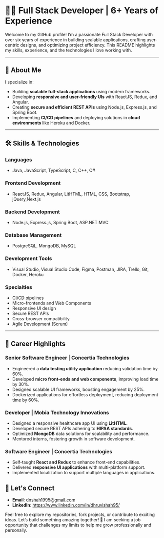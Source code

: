 # 👨‍💻 Full Stack Developer | 6+ Years of Experience

Welcome to my GitHub profile! I’m a passionate Full Stack Developer with over six years of experience in building scalable applications, crafting user-centric designs, and optimizing project efficiency. This README highlights my skills, experience, and the technologies I love working with.

---

## 🚀 About Me

I specialize in:
- Building **scalable full-stack applications** using modern frameworks.
- Developing **responsive and user-friendly UIs** with ReactJS, Redux, and Angular.
- Creating **secure and efficient REST APIs** using Node.js, Express.js, and Spring Boot.
- Implementing **CI/CD pipelines** and deploying solutions in **cloud environments** like Heroku and Docker.

---

## 🛠️ Skills & Technologies

### **Languages**
- Java, JavaScript, TypeScript, C, C++, C#

### **Frontend Development**
- ReactJS, Redux, Angular, LitHTML, HTML, CSS, Bootstrap, jQuery,Next.js

### **Backend Development**
- Node.js, Express.js, Spring Boot, ASP.NET MVC

### **Database Management**
- PostgreSQL, MongoDB, MySQL

### **Development Tools**
- Visual Studio, Visual Studio Code, Figma, Postman, JIRA, Trello, Git, Docker, Heroku

### **Specialties**
- CI/CD pipelines
- Micro-frontends and Web Components
- Responsive UI design
- Secure REST APIs
- Cross-browser compatibility
- Agile Development (Scrum)

---

## 🌟 Career Highlights

### Senior Software Engineer | **Concertia Technologies**
- Engineered a **data testing utility application** reducing validation time by 60%.
- Developed **micro front-ends and web components**, improving load time by 30%.
- Designed scalable UI frameworks, boosting engagement by 25%.
- Dockerized applications for effortless deployment, reducing deployment time by 60%.

### Developer | **Mobia Technology Innovations**
- Designed a responsive healthcare app UI using **LitHTML**.
- Developed secure REST APIs adhering to **HIPAA standards**.
- Optimized **MongoDB** data solutions for scalability and performance.
- Mentored interns, fostering growth in software development.

### Software Engineer | **Concertia Technologies**
- Self-taught **React and Redux** to enhance front-end capabilities.
- Delivered **responsive UI applications** with multi-platform support.
- Implemented localization to support multiple languages in applications.

## 📨 Let's Connect

- **Email**: dnshah1995@gmail.com
- **LinkedIn**: https://www.linkedin.com/in/dhruvishah95/

Feel free to explore my repositories, fork projects, or contribute to exciting ideas. Let’s build something amazing together! 🚀
I am seeking a job opportunity that challenges my limits to help me grow professionally and personally.
